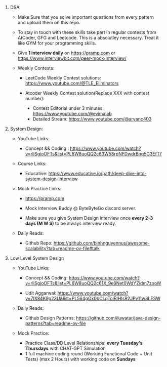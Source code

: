 1. DSA: 
    - Make Sure that you solve important questions from every pattern and upload them on this repo. 
    
    - To stay in touch with these skills take part in regular contests from AtCoder, GFG and Leetcode. This is a absolutley necessary. Treat it like GYM for your programming skills.

    - Give **1 interview daily** on https://pramp.com or https://www.interviewbit.com/peer-mock-interview/

    - Weekly Contests:
        - LeetCode Weekly Contest solutions: https://www.youtube.com/@TLE_Eliminators
        
        - Atcoder Weekly Contest solution(Replace XXX with contest number): 
          - Contest Editorial under 3 minutes: https://www.youtube.com/@evimalab
          - Detailed Stream: https://www.youtube.com/@aryanc403

2. System Design:
    - YouTube Links: 
        - Concept && Coding : https://www.youtube.com/watch?v=rliSgjoOFTs&list=PL6W8uoQQ2c63W58rpNFDwdrBnq5G3EfT7

    - Course Links: 
        - Educative: https://www.educative.io/path/deep-dive-into-system-design-interview

    - Mock Practice Links:
        - https://pramp.com
        
        - Mock Interview Buddy @ ByteByteGo discord server.
        
        - Make sure you give System Design interview once **every 2-3 days (M W S)** to be always interview ready.

   -  Daily Reads:
       - Github Repo: https://github.com/binhnguyennus/awesome-scalability?tab=readme-ov-file#talk

3. Low Level System Design
    - YouTube Links:
        - Concept && Coding: https://www.youtube.com/watch?v=rliSgjoOFTs&list=PL6W8uoQQ2c61X_9e6Net0WdYZidm7zooW
        
        - Udit Aggarwal: https://www.youtube.com/watch?v=7IX84K9g23U&list=PL564gOx0bCLqTolRIHIsR2JPv11w8LESW

    - Daily Reads:
      -  Github Design Patterns: https://github.com/iluwatar/java-design-patterns?tab=readme-ov-file 
    
   - Mock Practice: 
     - Practice Class/DB Level Relationships: **every Tuesday's Thursdays** with CHAT-GPT Simulation 
     - 1 full machine coding round (Working Functional Code + Unit Tests) (max 2 Hours) with working code on **Sundays**